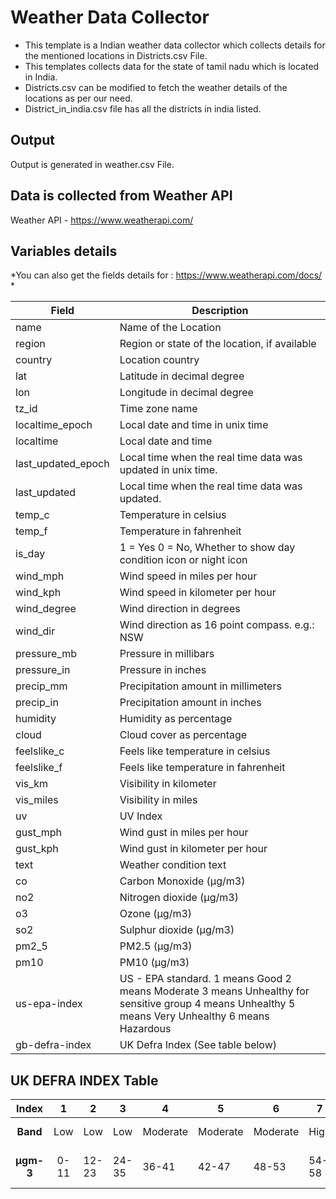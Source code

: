 # Weather Data Collector

- This template is a Indian weather data collector which collects details for the mentioned locations in Districts.csv File. 
- This templates collects data for the state of tamil nadu which is located in India.
- Districts.csv can be modified to fetch the weather details of the locations as per our need.
- District_in_india.csv file has all the districts in india listed.

## Output
Output is generated in weather.csv File.

## Data is collected from Weather API
Weather API - https://www.weatherapi.com/

## Variables details

*You can also get the fields details for : https://www.weatherapi.com/docs/ *

| Field | Description |
| ----- | ----------- |
| name | Name of the Location |
| region | Region or state of the location, if available |
| country | Location country |
| lat | Latitude in decimal degree |
| lon | Longitude in decimal degree |
| tz_id | Time zone name |
| localtime_epoch | Local date and time in unix time |
| localtime | Local date and time |
| last_updated_epoch | Local time when the real time data was updated in unix time. |
| last_updated | Local time when the real time data was updated. |
| temp_c | Temperature in celsius |
| temp_f | Temperature in fahrenheit |
| is_day | 1 = Yes 0 = No,  Whether to show day condition icon or night icon |
| wind_mph | Wind speed in miles per hour |
| wind_kph | Wind speed in kilometer per hour |
| wind_degree | Wind direction in degrees |
| wind_dir | Wind direction as 16 point compass. e.g.: NSW |
| pressure_mb | Pressure in millibars |
| pressure_in | Pressure in inches |
| precip_mm | Precipitation amount in millimeters |
| precip_in | Precipitation amount in inches |
| humidity | Humidity as percentage |
| cloud | Cloud cover as percentage |
| feelslike_c | Feels like temperature in celsius |
| feelslike_f | Feels like temperature in fahrenheit |
| vis_km | Visibility in kilometer |
| vis_miles | Visibility in miles |
| uv | UV Index |
| gust_mph | Wind gust in miles per hour |
| gust_kph | Wind gust in kilometer per hour |
| text | Weather condition text |
| co | Carbon Monoxide (μg/m3) |
| no2 | Nitrogen dioxide (μg/m3) |
| o3 | Ozone (μg/m3) |
| so2 | Sulphur dioxide (μg/m3) |
| pm2_5 | PM2.5 (μg/m3) |
| pm10 | PM10 (μg/m3) |
| us-epa-index | US - EPA standard. 1 means Good 2 means Moderate 3 means Unhealthy for sensitive group 4 means Unhealthy 5 means Very Unhealthy 6 means Hazardous |
| gb-defra-index | UK Defra Index (See table below) |



## UK DEFRA INDEX Table										
										
| Index | 1 | 2 | 3 | 4 | 5 | 6 | 7 | 8 | 9 | 10 |
| :-----: | :---: | --| --| --| --| --| --| --| --| -- |
| **Band**  | Low | Low | Low | Moderate | Moderate | Moderate | High | High | High | Very High |
| **µgm-3** | 0-11 | 12-23 | 24-35 | 36-41 | 42-47 | 48-53 | 54-58 | 59-64 | 65-70 | 71 or more |
